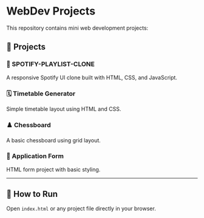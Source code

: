 ﻿# WebDev Projects

This repository contains mini web development projects:

## 📁 Projects

### 🎵 SPOTIFY-PLAYLIST-CLONE
A responsive Spotify UI clone built with HTML, CSS, and JavaScript.

### 🗓️ Timetable Generator
Simple timetable layout using HTML and CSS.

### ♟️ Chessboard
A basic chessboard using grid layout.

### 📝 Application Form
HTML form project with basic styling.

---

## 🚀 How to Run

Open `index.html` or any project file directly in your browser.


